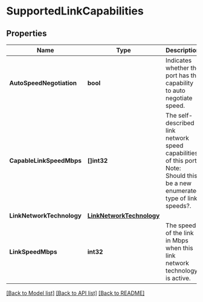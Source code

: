 # SupportedLinkCapabilities

## Properties
Name | Type | Description | Notes
------------ | ------------- | ------------- | -------------
**AutoSpeedNegotiation** | **bool** | Indicates whether the port has the capability to auto negotiate speed. | [optional] 
**CapableLinkSpeedMbps** | **[]int32** | The self-described link network speed capabilities of this port. Note: Should this be a new enumerated type of link speeds?. | [optional] 
**LinkNetworkTechnology** | [**LinkNetworkTechnology**](LinkNetworkTechnology.md) |  | [optional] 
**LinkSpeedMbps** | **int32** | The speed of the link in Mbps when this link network technology is active. | [optional] 

[[Back to Model list]](../README.md#documentation-for-models) [[Back to API list]](../README.md#documentation-for-api-endpoints) [[Back to README]](../README.md)


